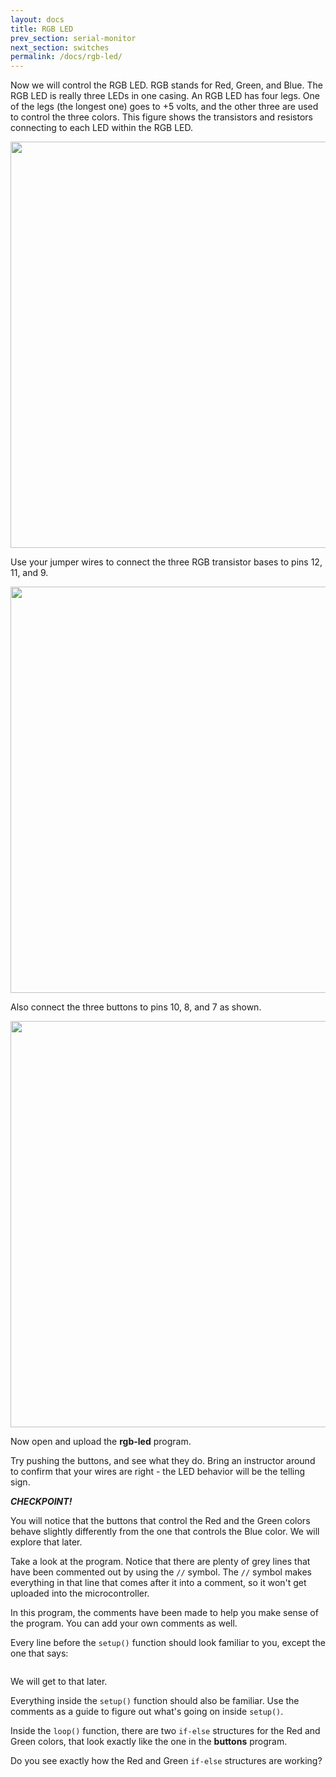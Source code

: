 ```yaml
---
layout: docs
title: RGB LED
prev_section: serial-monitor
next_section: switches
permalink: /docs/rgb-led/
---
```


Now we will control the RGB LED. RGB stands for Red, Green, and
Blue. The RGB LED is really three LEDs in one casing. An RGB LED has four legs. One of the legs (the longest one) goes
to +5 volts, and the other three are used to control the three colors. This figure shows the transistors and resistors connecting to each LED within the RGB LED.

<img src="{{ site.baseurl }}/img/a-rgb-led.jpg" style="width: 650px"/>

Use your jumper wires to connect the three RGB transistor bases
to pins 12, 11, and 9. 

<img src="{{ site.baseurl }}/img/a-rgb-led-connections.jpg" style="width: 650px"/>

Also connect the three buttons to pins 10, 8, and 7 as shown.

<img src="{{ site.baseurl }}/img/a-three-buttons.jpg" style="width: 650px"/>

Now open and upload the **rgb-led** program.

Try pushing the buttons, and see what they do. Bring an instructor around to confirm that your wires are right - the LED behavior will be the telling sign.

**_CHECKPOINT!_**

You will notice that the buttons that control the Red and the Green
colors behave slightly differently from the one that controls the Blue color. We will explore that later. 

Take a look at the program. Notice that there are plenty of grey lines that have been commented out by using the ```//``` symbol. The ```//``` symbol makes everything in that line that comes after it into a comment, so it won't get uploaded into the microcontroller.

In this program, the comments have been made to help you make sense of the program. You can add your own comments as well.

Every line before the ```setup()``` function should look familiar to you, except the one that says:

```Pb_switch bluesw(200);
```

We will get to that later.

Everything inside the ```setup()``` function should also be familiar. Use the comments as a guide to figure out what's going on inside ```setup()```.

Inside the ```loop()``` function, there are two ```if-else``` structures for the Red and Green colors, that look exactly like the one in the **buttons** program.

Do you see exactly how the Red and Green ```if-else``` structures are working?
